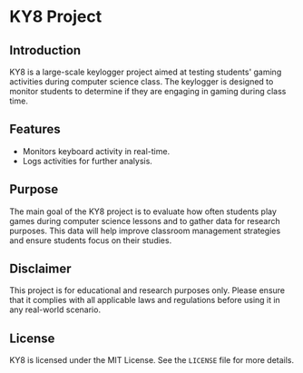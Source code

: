# KY8 Project

## Introduction
KY8 is a large-scale keylogger project aimed at testing students' gaming activities during computer science class. The keylogger is designed to monitor students to determine if they are engaging in gaming during class time.

## Features
- Monitors keyboard activity in real-time.
- Logs activities for further analysis.

## Purpose
The main goal of the KY8 project is to evaluate how often students play games during computer science lessons and to gather data for research purposes. This data will help improve classroom management strategies and ensure students focus on their studies.

## Disclaimer
This project is for educational and research purposes only. Please ensure that it complies with all applicable laws and regulations before using it in any real-world scenario.

## License
KY8 is licensed under the MIT License. See the `LICENSE` file for more details.

